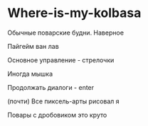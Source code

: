 # Where-is-my-kolbasa
Обычные поварские будни. Наверное

Пайгейм ван лав

Основное управление - стрелочки

Иногда мышка

Продолжать диалоги - enter

(почти) Все пиксель-арты рисовал я

Повары с дробовиком это круто

